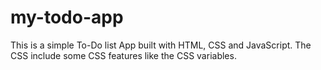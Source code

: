 # my-todo-app
This is a simple To-Do list App built with HTML, CSS and JavaScript.
The CSS include some CSS features like the CSS variables.
